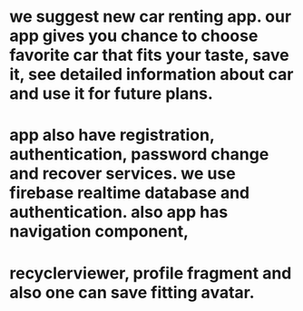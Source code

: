 # we suggest new car renting app. our app gives you chance to choose favorite car that fits your taste, save it, see detailed information about car and use it for future plans.
# app also have registration, authentication, password change and recover services. we use firebase realtime database and authentication. also app has navigation component,
# recyclerviewer, profile fragment and also one can save fitting avatar.
